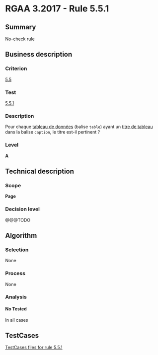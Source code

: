 # RGAA 3.2017 - Rule 5.5.1

## Summary
No-check rule


## Business description

### Criterion
[5.5](http://references.modernisation.gouv.fr/rgaa-accessibilite/criteres.html#crit-5-5)

### Test
[5.5.1](http://references.modernisation.gouv.fr/rgaa-accessibilite/criteres.html#test-5-5-1)

### Description
<div lang="fr">Pour chaque <a href="http://references.modernisation.gouv.fr/rgaa-accessibilite/glossaire.html#tableau-de-donnes">tableau de donn&#xE9;es</a> (balise <code lang="en">table</code>) ayant un <a href="http://references.modernisation.gouv.fr/rgaa-accessibilite/glossaire.html#titreTab">titre de tableau</a> dans la balise <code lang="en">caption</code>, le titre est-il pertinent&nbsp;?</div>

### Level
**A**


## Technical description

### Scope
**Page**

### Decision level
@@@TODO


## Algorithm

### Selection
None

### Process
None

### Analysis

#### No Tested
In all cases


##  TestCases

[TestCases files for rule 5.5.1](https://github.com/Asqatasun/Asqatasun/tree/develop/rules/rules-rgaa3.2017/src/test/resources/testcases/rgaa32017/Rgaa32017Rule050501/)


